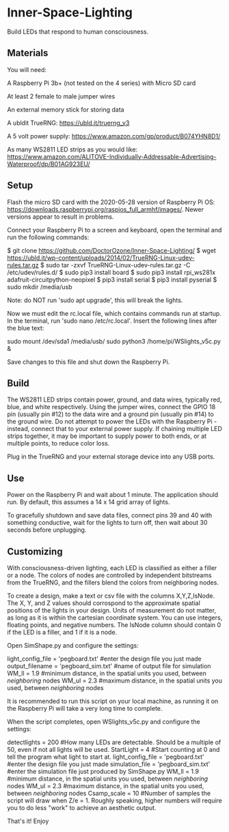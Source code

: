 # Inner-Space-Lighting
Build LEDs that respond to human consciousness.

## Materials

You will need:

A Raspberry Pi 3b+ (not tested on the 4 series) with Micro SD card

At least 2 female to male jumper wires

An external memory stick for storing data

A ubldit TrueRNG: https://ubld.it/truerng_v3

A 5 volt power supply: https://www.amazon.com/gp/product/B074YHN8D1/

As many WS2811 LED strips as you would like: https://www.amazon.com/ALITOVE-Individually-Addressable-Advertising-Waterproof/dp/B01AG923EU/

## Setup

Flash the micro SD card with the 2020-05-28 version of Raspberry Pi OS: https://downloads.raspberrypi.org/raspios_full_armhf/images/. Newer versions appear to result in problems.

Connect your Raspberry Pi to a screen and keyboard, open the terminal and run the following commands:

$ git clone https://github.com/DoctorOzone/Inner-Space-Lighting/
$ wget https://ubld.it/wp-content/uploads/2014/02/TrueRNG-Linux-udev-rules.tar.gz
$ sudo tar -zxvf TrueRNG-Linux-udev-rules.tar.gz -C /etc/udev/rules.d/
$ sudo pip3 install board
$ sudo pip3 install rpi_ws281x adafruit-circuitpython-neopixel
$ pip3 install serial
$ pip3 install pyserial
$ sudo mkdir /media/usb

Note: do NOT run 'sudo apt upgrade', this will break the lights.

Now we must edit the rc.local file, which contains commands run at startup. In the terminal, run 'sudo nano /etc/rc.local'. Insert the following lines after the blue text:

sudo mount /dev/sda1 /media/usb/
sudo python3 /home/pi/WSlights_v5c.py &

Save changes to this file and shut down the Raspberry Pi.

## Build

The WS2811 LED strips contain power, ground, and data wires, typically red, blue, and white respectively. Using the jumper wires, connect the GPIO 18 pin (usually pin #12) to the data wire and a ground pin (usually pin #14) to the ground wire. Do not attempt to power the LEDs with the Raspberry Pi - instead, connect that to your external power supply. If chaining multiple LED strips together, it may be important to supply power to both ends, or at multiple points, to reduce color loss.

Plug in the TrueRNG and your external storage device into any USB ports.

## Use

Power on the Raspberry Pi and wait about 1 minute. The application should run. By default, this assumes a 14 x 14 grid array of lights.

To gracefully shutdown and save data files, connect pins 39 and 40 with something conductive, wait for the lights to turn off, then wait about 30 seconds before unplugging.

## Customizing

With consciousness-driven lighting, each LED is classified as either a filler or a node. The colors of nodes are controlled by independent bitstreams from the TrueRNG, and the fillers blend the colors from neighboring nodes.

To create a design, make a text or csv file with the columns X,Y,Z,IsNode. The X, Y, and Z values should corrospond to the approximate spatial positions of the lights in your design. Units of measurement do not matter, as long as it is within the cartesian coordinate system. You can use integers, floating points, and negative numbers. The IsNode column should contain 0 if the LED is a filler, and 1 if it is a node.

Open SimShape.py and configure the settings:

light_config_file = 'pegboard.txt' #enter the design file you just made
output_filename = 'pegboard_sim.txt' #name of output file for simulation
WM_ll = 1.9 #minimum distance, in the spatial units you used, between *neighboring* nodes
WM_ul = 2.3 #maximum distance, in the spatial units you used, between *neighboring* nodes

It is recommended to run this script on your local machine, as running it on the Raspberry Pi will take a very long time to complete.

When the script completes, open WSlights_v5c.py and configure the settings:

detectlights = 200 #How many LEDs are detectable. Should be a multiple of 50, even if not all lights will be used.
StartLight = 4 #Start counting at 0 and tell the program what light to start at.
light_config_file = 'pegboard.txt' #enter the design file you just made
simulation_file = 'pegboard_sim.txt' #enter the simulation file just produced by SimShape.py
WM_ll = 1.9 #minimum distance, in the spatial units you used, between *neighboring* nodes
WM_ul = 2.3 #maximum distance, in the spatial units you used, between *neighboring* nodes
Csamp_scale = 10 #Number of samples the script will draw when Z/e = 1. Roughly speaking, higher numbers will require you to do less "work" to achieve an aesthetic output.

That's it! Enjoy
